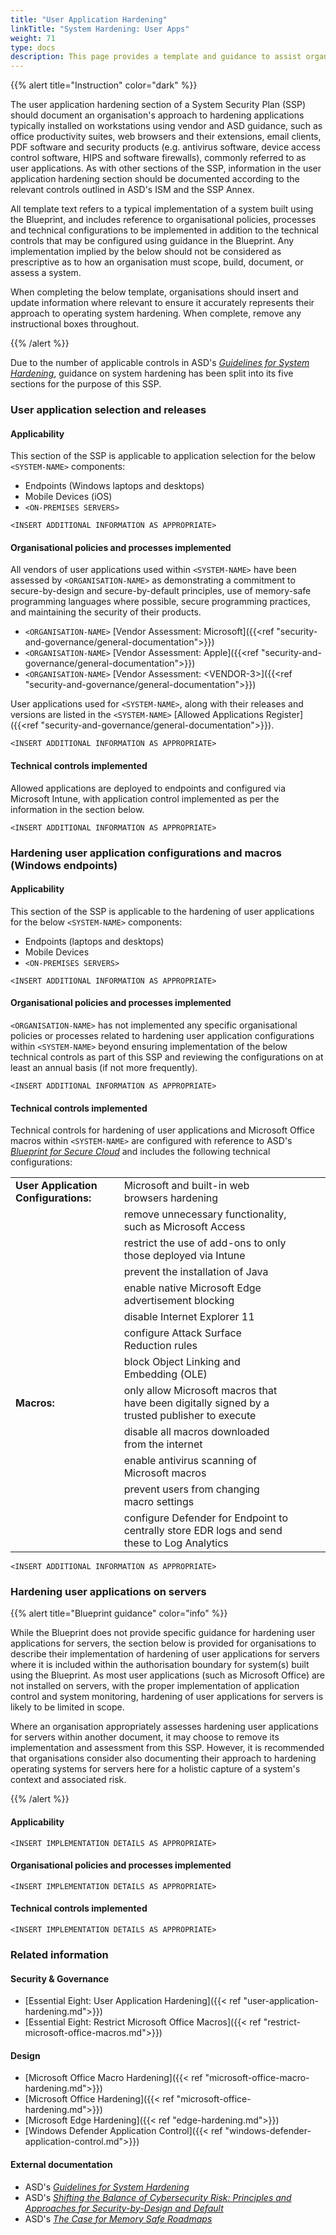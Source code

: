 ```yaml
---
title: "User Application Hardening"
linkTitle: "System Hardening: User Apps"
weight: 71
type: docs
description: This page provides a template and guidance to assist organisations in documenting their approach to user application hardening associated with their system(s) built on ASD's Blueprint for Secure Cloud.
---
```


{{% alert title="Instruction" color="dark" %}}

The user application hardening section of a System Security Plan (SSP) should document an organisation's approach to hardening applications typically installed on workstations using vendor and ASD guidance, such as office productivity suites, web browsers and their extensions, email clients, PDF software and security products (e.g. antivirus software, device access control software, HIPS and software firewalls), commonly referred to as user applications. As with other sections of the SSP, information in the user application hardening section should be documented according to the relevant controls outlined in ASD's ISM and the SSP Annex.

All template text refers to a typical implementation of a system built using the Blueprint, and includes reference to organisational policies, processes and technical configurations to be implemented in addition to the technical controls that may be configured using guidance in the Blueprint. Any implementation implied by the below should not be considered as prescriptive as to how an organisation must scope, build, document, or assess a system.

When completing the below template, organisations should insert and update information where relevant to ensure it accurately represents their approach to operating system hardening. When complete, remove any instructional boxes throughout. 

{{% /alert %}}

Due to the number of applicable controls in ASD's [*Guidelines for System Hardening*](https://www.cyber.gov.au/resources-business-and-government/essential-cyber-security/ism/cyber-security-guidelines/guidelines-system-hardening), guidance on system hardening has been split into its five sections for the purpose of this SSP.

### User application selection and releases

#### Applicability

This section of the SSP is applicable to application selection for the below `<SYSTEM-NAME>` components:
- Endpoints (Windows laptops and desktops)
- Mobile Devices (iOS)
- `<ON-PREMISES SERVERS>`

`<INSERT ADDITIONAL INFORMATION AS APPROPRIATE>`

#### Organisational policies and processes implemented

All vendors of user applications used within `<SYSTEM-NAME>` have been assessed by `<ORGANISATION-NAME>` as demonstrating a commitment to secure-by-design and secure-by-default principles, use of memory-safe programming languages where possible, secure programming practices, and maintaining the security of their products.
- `<ORGANISATION-NAME>` [Vendor Assessment: Microsoft]({{<ref "security-and-governance/general-documentation">}})
- `<ORGANISATION-NAME>` [Vendor Assessment: Apple]({{<ref "security-and-governance/general-documentation">}})
- `<ORGANISATION-NAME>` [Vendor Assessment: \<VENDOR-3>]({{<ref "security-and-governance/general-documentation">}})

User applications used for `<SYSTEM-NAME>`, along with their releases and versions are listed in the `<SYSTEM-NAME>` [Allowed Applications Register]({{<ref "security-and-governance/general-documentation">}}).
  
`<INSERT ADDITIONAL INFORMATION AS APPROPRIATE>`

#### Technical controls implemented

Allowed applications are deployed to endpoints and configured via Microsoft Intune, with application control implemented as per the information in the section below.

`<INSERT ADDITIONAL INFORMATION AS APPROPRIATE>`

### Hardening user application configurations and macros (Windows endpoints)

#### Applicability

This section of the SSP is applicable to the hardening of user applications for the below `<SYSTEM-NAME>` components:
- Endpoints (laptops and desktops)
- Mobile Devices
- `<ON-PREMISES SERVERS>`

`<INSERT ADDITIONAL INFORMATION AS APPROPRIATE>`

#### Organisational policies and processes implemented

`<ORGANISATION-NAME>` has not implemented any specific organisational policies or processes related to hardening user application configurations within `<SYSTEM-NAME>` beyond ensuring implementation of the below technical controls as part of this SSP and reviewing the configurations on at least an annual basis (if not more frequently).

`<INSERT ADDITIONAL INFORMATION AS APPROPRIATE>`

#### Technical controls implemented

Technical controls for hardening of user applications and Microsoft Office macros within `<SYSTEM-NAME>` are configured with reference to ASD's [*Blueprint for Secure Cloud*](https://blueprint.asd.gov.au) and includes the following technical configurations:

<div class="no-band-table">

|                                      |                                                                                               |     |     |     |
| ------------------------------------ | --------------------------------------------------------------------------------------------- | --- | --- | --- |
| **User Application Configurations:** | Microsoft and built-in web browsers hardening                                                 |     |     |     |
|                                      | remove unnecessary functionality, such as Microsoft Access                                    |     |     |     |
|                                      | restrict the use of add-ons to only those deployed via Intune                                 |     |     |     |
|                                      | prevent the installation of Java                                                              |     |     |     |
|                                      | enable native Microsoft Edge advertisement blocking                                           |     |     |     |
|                                      | disable Internet Explorer 11                                                                  |     |     |     |
|                                      | configure Attack Surface Reduction rules                                                      |     |     |     |
|                                      | block Object Linking and Embedding (OLE)                                                      |     |     |     |
| **Macros:**                          | only allow Microsoft macros that have been digitally signed by a trusted publisher to execute |     |     |     |
|                                      | disable all macros downloaded from the internet                                               |     |     |     |
|                                      | enable antivirus scanning of Microsoft macros                                                 |     |     |     |
|                                      | prevent users from changing macro settings                                                    |     |     |     |
|                                      | configure Defender for Endpoint to centrally store EDR logs and send these to Log Analytics   |     |     |     |

</div>

`<INSERT ADDITIONAL INFORMATION AS APPROPRIATE>`

### Hardening user applications on servers

{{% alert title="Blueprint guidance" color="info" %}}

While the Blueprint does not provide specific guidance for hardening user applications for servers, the section below is provided for organisations to describe their implementation of hardening of user applications for servers where it is included within the authorisation boundary for system(s) built using the Blueprint. As most user applications (such as Microsoft Office) are not installed on servers, with the proper implementation of application control and system monitoring, hardening of user applications for servers is likely to be limited in scope.

Where an organisation appropriately assesses hardening user applications for servers within another document, it may choose to remove its implementation and assessment from this SSP. However, it is recommended that organisations consider also documenting their approach to hardening operating systems for servers here for a holistic capture of a system's context and associated risk.

{{% /alert %}}

#### Applicability

`<INSERT IMPLEMENTATION DETAILS AS APPROPRIATE>`

#### Organisational policies and processes implemented

`<INSERT IMPLEMENTATION DETAILS AS APPROPRIATE>`

#### Technical controls implemented

`<INSERT IMPLEMENTATION DETAILS AS APPROPRIATE>`

### Related information

#### Security & Governance

- [Essential Eight: User Application Hardening]({{< ref "user-application-hardening.md">}})
- [Essential Eight: Restrict Microsoft Office Macros]({{< ref "restrict-microsoft-office-macros.md">}})

#### Design

- [Microsoft Office Macro Hardening]({{< ref "microsoft-office-macro-hardening.md">}})
- [Microsoft Office Hardening]({{< ref "microsoft-office-hardening.md">}})
- [Microsoft Edge Hardening]({{< ref "edge-hardening.md">}})
- [Windows Defender Application Control]({{< ref "windows-defender-application-control.md">}})


#### External documentation

- ASD's [*Guidelines for System Hardening*](https://www.cyber.gov.au/resources-business-and-government/essential-cyber-security/ism/cyber-security-guidelines/guidelines-system-hardening)
- ASD's [*Shifting the Balance of Cybersecurity Risk: Principles and Approaches for Security-by-Design and Default*](https://www.cyber.gov.au/about-us/view-all-content/publications/principles-and-approaches-for-security-by-design-and-default)
- ASD's [*The Case for Memory Safe Roadmaps*](https://www.cyber.gov.au/about-us/view-all-content/publications/case-memory-safe-roadmaps)
